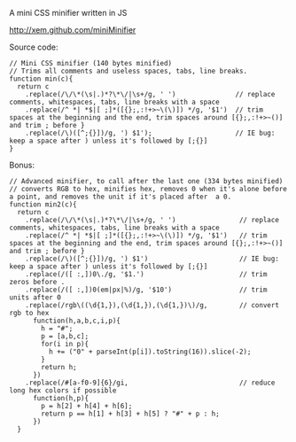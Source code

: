 A mini CSS minifier written in JS

http://xem.github.com/miniMinifier

Source code:

    // Mini CSS minifier (140 bytes minified)
    // Trims all comments and useless spaces, tabs, line breaks.
    function min(c){
      return c
        .replace(/\/\*(\s|.)*?\*\/|\s+/g, ' ')               // replace comments, whitespaces, tabs, line breaks with a space
        .replace(/^ *| *$|[ ;]*([{};,:!+>~\(\)]) */g, '$1')  // trim spaces at the beginning and the end, trim spaces around [{};,:!+>~()] and trim ; before }
        .replace(/\)([^;{}])/g, ') $1');                     // IE bug: keep a space after ) unless it's followed by [;{}]
    }
    
Bonus:
    
    // Advanced minifier, to call after the last one (334 bytes minified)
    // converts RGB to hex, minifies hex, removes 0 when it's alone before a point, and removes the unit if it's placed after  a 0.
    function min2(c){
      return c
        .replace(/\/\*(\s|.)*?\*\/|\s+/g, ' ')                // replace comments, whitespaces, tabs, line breaks with a space
        .replace(/^ *| *$|[ ;]*([{};,:!+>~\(\)]) */g, '$1')   // trim spaces at the beginning and the end, trim spaces around [{};,:!+>~()] and trim ; before }
        .replace(/\)([^;{}])/g, ') $1')                       // IE bug: keep a space after ) unless it's followed by [;{}]
        .replace(/([ :,])0\./g, '$1.')                        // trim zeros before .
        .replace(/([ :,])0(em|px|%)/g, '$10')                 // trim units after 0
        .replace(/rgb\((\d{1,}),(\d{1,}),(\d{1,})\)/g,        // convert rgb to hex
          function(h,a,b,c,i,p){
            h = "#";
            p = [a,b,c];
            for(i in p){
              h += ("0" + parseInt(p[i]).toString(16)).slice(-2);
            }
            return h;
          }) 
        .replace(/#[a-f0-9]{6}/gi,                            // reduce long hex colors if possible
          function(h,p){
            p = h[2] + h[4] + h[6];
            return p == h[1] + h[3] + h[5] ? "#" + p : h;
          })
      }